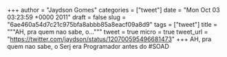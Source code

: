 
+++
author = "Jaydson Gomes"
categories = ["tweet"]
date = "Mon Oct 03 03:23:59 +0000 2011"
draft = false
slug = "6ae460a54d7c21c975bfa8abbb85a8eacf09a8d9"
tags = ["tweet"]
title = """AH, pra quem  nao sabe, o..."""
tweet = true
micro = true
tweet_url = "https://twitter.com/jaydson/status/120700595496681473"
+++
AH, pra quem  nao sabe, o Serj era Programador antes do #SOAD
